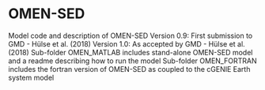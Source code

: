 # OMEN-SED
Model code and description of OMEN-SED
Version 0.9: First submission to GMD - Hülse et al. (2018)
Version 1.0: As accepted by GMD  - Hülse et al. (2018)
Sub-folder OMEN_MATLAB includes stand-alone OMEN-SED model and a readme describing how to run the model
Sub-folder OMEN_FORTRAN includes the fortran version of OMEN-SED as coupled to the cGENIE Earth system model
